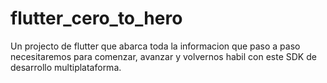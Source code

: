 # flutter_cero_to_hero
Un projecto de flutter que abarca toda la informacion que paso a paso necesitaremos para comenzar, avanzar y volvernos habil con este SDK de desarrollo multiplataforma.
